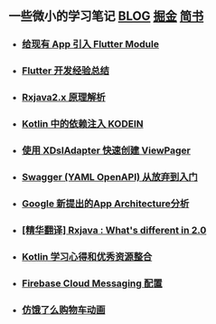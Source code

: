 
## 一些微小的学习笔记 [BLOG](https://xiejinpeng007.github.io/) [掘金](https://juejin.im/user/570b4e382e958a005587ad69) [简书](https://www.jianshu.com/u/6dc12edec1f8)

* ### [给现有 App 引入 Flutter Module](https://github.com/xiejinpeng007/XLearnNotes/blob/master/addfluttertoapp/add_to_app.md)
* ### [Flutter 开发经验总结](https://github.com/xiejinpeng007/XLearnNotes/blob/master/Flutter/Flutter.md)
* ### [Rxjava2.x 原理解析](https://github.com/xiejinpeng007/XLearnNotes/blob/master/RxJava2_SourceCode/Rxjava2.x%20SourceCode%20Review.md)
* ### [Kotlin 中的依赖注入 KODEIN](https://github.com/xiejinpeng007/LearnNotes/blob/master/Kodein/Kodein.md)
* ### [使用 XDslAdapter 快速创建 ViewPager](https://github.com/xiejinpeng007/LearnNotes/blob/master/XDslAdapter/XDslAdapter.md)
* ### [Swagger (YAML OpenAPI) 从放弃到入门](https://github.com/xiejinpeng007/LearnNotes/blob/master/Swagger/Swagger.md)
* ### [Google 新提出的App Architecture分析](https://github.com/xiejinpeng007/LearnNotes/blob/master/App%20Architecture/App%20Architecture.md)
* ### [[精华翻译] Rxjava : What's different in 2.0](https://github.com/xiejinpeng007/LearnNotes/blob/master/RxJava%202.0/What's%20different%20in%202.md)
* ### [Kotlin 学习心得和优秀资源整合](https://github.com/xiejinpeng007/LearnNotes/blob/master/Kotlin/Kotlin.md)
* ### [Firebase Cloud Messaging 配置](https://github.com/xiejinpeng007/LearnNotes/blob/master/FcmSetup/FirebaseNotification_Setup.md)  
* ### [仿饿了么购物车动画](https://github.com/xiejinpeng007/LearnNotes/blob/master/ElemeAnim/elemeanim.md)


